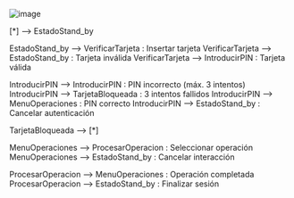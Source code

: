 ![image](https://github.com/user-attachments/assets/490f20a7-a24a-407f-a707-41911405f10e)

[*] --> EstadoStand_by

EstadoStand_by --> VerificarTarjeta : Insertar tarjeta
VerificarTarjeta --> EstadoStand_by : Tarjeta inválida
VerificarTarjeta --> IntroducirPIN : Tarjeta válida

IntroducirPIN --> IntroducirPIN : PIN incorrecto (máx. 3 intentos)
IntroducirPIN --> TarjetaBloqueada : 3 intentos fallidos
IntroducirPIN --> MenuOperaciones : PIN correcto
IntroducirPIN --> EstadoStand_by : Cancelar autenticación

TarjetaBloqueada --> [*]

MenuOperaciones --> ProcesarOperacion : Seleccionar operación
MenuOperaciones --> EstadoStand_by : Cancelar interacción

ProcesarOperacion --> MenuOperaciones : Operación completada
ProcesarOperacion --> EstadoStand_by : Finalizar sesión


